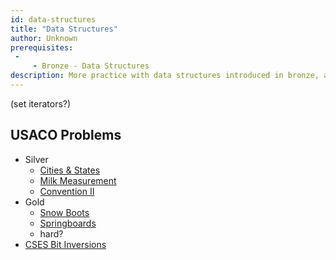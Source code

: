 ```yaml
---
id: data-structures
title: "Data Structures"
author: Unknown
prerequisites: 
 - 
     - Bronze - Data Structures
description: More practice with data structures introduced in bronze, and some new ones.
---
```


(set iterators?)

## USACO Problems

 - Silver
   - [Cities & States](http://usaco.org/index.php?page=viewproblem2&cpid=667)
   - [Milk Measurement](http://usaco.org/index.php?page=viewproblem2&cpid=763)
   - [Convention II](http://usaco.org/index.php?page=viewproblem2&cpid=859)
 - Gold
   - [Snow Boots](http://www.usaco.org/index.php?page=viewproblem2&cpid=813)
   - [Springboards](http://www.usaco.org/index.php?page=viewproblem2&cpid=995)
    - hard?
 - [CSES Bit Inversions](https://cses.fi/problemset/task/1188/)
